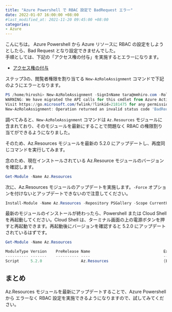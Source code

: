 ```yaml
---
title: "Azure Powershell で RBAC 設定で BadRequest エラー"
date: 2022-01-07 16:00:00 +08:00
#last_modified_at: 2021-11-20 09:45:00 +08:00
categories:
- Azure
---
```


こんにちは。
Azure Powershell から Azure リソースに RBAC の設定をしようとしたら、Bad Request となり設定できませんでした。  
手順としては、下記の「アクセス権の付与」を実施するとエラーになります。

+ [アクセス権の付与](https://docs.microsoft.com/ja-jp/azure/role-based-access-control/tutorial-role-assignments-user-powershell#grant-access)

ステップ3の、閲覧者権限を割り当てる `New-AzRoleAssignment` コマンドで下記のようにエラーとなります。


```Powershell
PS /home/hiroshi> New-AzRoleAssignment -SignInName tara@mmhiro.com -RoleDefinitionName "Reader" -Scope $subScope
WARNING: We have migrated the API calls for this cmdlet from Azure Active Directory Graph to Microsoft Graph.
Visit https://go.microsoft.com/fwlink/?linkid=2181475 for any permission issues.
New-AzRoleAssignment: Operation returned an invalid status code 'BadRequest'
```

調べてみると、`New-AzRoleAssignment` コマンドは `Az.Resources` モジュールに含まれており、そのモジュールを最新にすることで問題なく RBAC の権限割り当てができるようになりました。  

そのため、Az.Resources モジュールを最新の 5.2.0 にアップデートし、再度同じコマンドを実行してみます。  

念のため、現在インストールされている Az.Resource モジュールのバージョンを確認します。
```Powershell
Get-Module -Name Az.Resources
```

次に、Az.Resources モジュールのアップデートを実施します。`-Force` オプションを付けないとアップデートできないので注意してください。

```Powershell
Install-Module -Name Az.Resources -Repository PSGallery -Scope CurrentUser -Force
```
最新のモジュールのインストールが終わったら、Powershell または Cloud Shell を再起動してください。Cloud Shell は、ターミナル画面の上の電源ボタンを押すと再起動できます。再起動後にバージョンを確認すると 5.2.0 にアップデートされているはずです。

```Powershell
Get-Module -Name Az.Resources

ModuleType Version    PreRelease Name                                ExportedCommands
---------- -------    ---------- ----                                ----------------
Script     5.2.0                 Az.Resources                        {Export-AzResourceGroup, Export-AzTemplateSpec, Get-AzDenyAssignment,…
```

## まとめ
Az.Resources モジュールを最新にアップデートすることで、Azure Powershell から エラーなく RBAC 設定を実施できるようになりますので、試してみてください。




